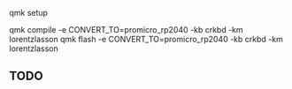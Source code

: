 qmk setup

qmk compile -e CONVERT_TO=promicro_rp2040 -kb crkbd -km lorentzlasson
qmk flash -e CONVERT_TO=promicro_rp2040 -kb crkbd -km lorentzlasson

## TODO
